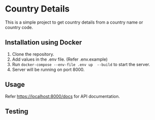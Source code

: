 # Country Details

This is a simple project to get country details from a country name or country code.

## Installation using Docker

1. Clone the repository.
2. Add values in the .env file. (Refer .env.example)
3. Run `docker-compose --env-file .env up  --build` to start the server.
4. Server will be running on port 8000.

## Usage

Refer [https://localhost:8000/docs](https://localhost:8000/docs) for API documentation.

## Testing
